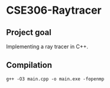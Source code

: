 # CSE306-Raytracer

## Project goal
Implementing a ray tracer in C++.

## Compilation
`g++ -O3 main.cpp -o main.exe -fopenmp`
